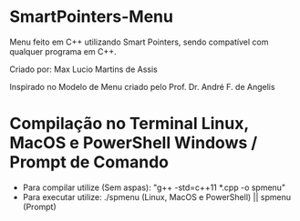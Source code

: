 # SmartPointers-Menu
Menu feito em C++ utilizando Smart Pointers, sendo compatível com qualquer programa em C++.

Criado por: Max Lucio Martins de Assis

Inspirado no Modelo de Menu criado pelo Prof. Dr. André F. de Angelis

# Compilação no Terminal Linux, MacOS e PowerShell Windows / Prompt de Comando

- Para compilar utilize (Sem aspas): "g++ -std=c++11 *.cpp -o spmenu" <br />
- Para executar utilize: ./spmenu (Linux, MacOS e PowerShell) || spmenu (Prompt)
